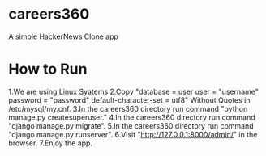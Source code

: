 # careers360
A simple HackerNews Clone app

# How to Run

1.We are using Linux Syatems
2.Copy "database = user user = "username" password = "password" default-character-set = utf8" Without Quotes in /etc/mysql/my.cnf.
3.In the careers360 directory run command "python manage.py createsuperuser." 
4.In the careers360 directory run command "django manage.py migrate". 
5.In the careers360 directory run command "django manage.py runserver". 
6.Visit "http://127.0.0.1:8000/admin/" in the browser. 
7.Enjoy the app.
